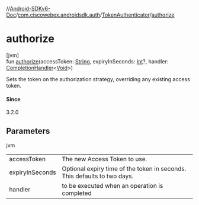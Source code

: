 //[Android-SDKv6-Doc](../../../index.md)/[com.ciscowebex.androidsdk.auth](../index.md)/[TokenAuthenticator](index.md)/[authorize](authorize.md)

# authorize

[jvm]\
fun [authorize](authorize.md)(accessToken: [String](https://kotlinlang.org/api/latest/jvm/stdlib/kotlin/-string/index.html), expiryInSeconds: [Int](https://kotlinlang.org/api/latest/jvm/stdlib/kotlin/-int/index.html)?, handler: [CompletionHandler](../../com.ciscowebex.androidsdk/-completion-handler/index.md)&lt;[Void](https://docs.oracle.com/javase/8/docs/api/java/lang/Void.html)&gt;)

Sets the token on the authorization strategy, overriding any existing access token.

#### Since

3.2.0

## Parameters

jvm

| | |
|---|---|
| accessToken | The new Access Token to use. |
| expiryInSeconds | Optional expiry time of the token in seconds. This defaults to two days. |
| handler | to be executed when an operation is completed |
